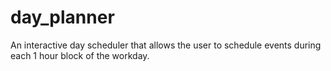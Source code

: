 # day_planner
An interactive day scheduler that allows the user to schedule events during each 1 hour block of the workday.
